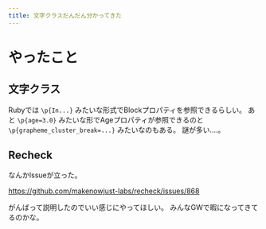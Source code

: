 ```yaml
---
title: 文字クラスだんだん分かってきた
---
```


# やったこと

## 文字クラス

Rubyでは `\p{In...}` みたいな形式でBlockプロパティを参照できるらしい。
あと `\p{age=3.0}` みたいな形でAgeプロパティが参照できるのと `\p{grapheme_cluster_break=...}` みたいなのもある。
謎が多い‥‥。

## Recheck

なんかIssueが立った。

<https://github.com/makenowjust-labs/recheck/issues/868>

がんばって説明したのでいい感じにやってほしい。
みんなGWで暇になってきてるのかな。
